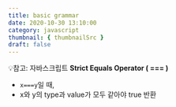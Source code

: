 ```yaml
---
title: basic grammar
date: 2020-10-30 13:10:00
category: javascript
thumbnail: { thumbnailSrc }
draft: false
---
```

💡참고: 자바스크립트 **Strict Equals Operator ( === )**

- `x===y`일 때,
- x와 y의 type과 value가 모두 같아야 true 반환
